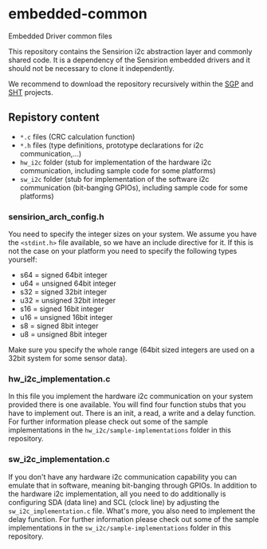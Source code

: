 # embedded-common
Embedded Driver common files

This repository contains the Sensirion i2c abstraction layer and commonly shared code. It is a dependency of the Sensirion embedded drivers and it should not be necessary to clone it independently.

We recommend to download the repository recursively within the [SGP](https://github.com/Sensirion/embedded-sgp) and [SHT](https://github.com/Sensirion/embedded-sht) projects.

## Repistory content
* `*.c` files (CRC calculation function)
* `*.h` files (type definitions, prototype declarations for i2c communication,...)
* `hw_i2c` folder (stub for implementation of the hardware i2c communication, including sample code for some platforms)
* `sw_i2c` folder (stub for implementation of the software i2c communication (bit-banging GPIOs), including sample code for some platforms)

### sensirion_arch_config.h
You need to specify the integer sizes on your system. We assume you have the `<stdint.h>` file available, so we have an include directive for it. If this is not the case on your platform you need to specify the following types yourself:

* s64 = signed 64bit integer
* u64 = unsigned 64bit integer
* s32 = signed 32bit integer
* u32 = unsigned 32bit integer
* s16 = signed 16bit integer
* u16 = unsigned 16bit integer
* s8 = signed 8bit integer
* u8 = unsigned 8bit integer

Make sure you specify the whole range (64bit sized integers are used on a 32bit system for some sensor data).

### hw_i2c_implementation.c
In this file you implement the hardware i2c communication on your system provided there is one available. You will find four function stubs that you have to implement out. There is an init, a read, a write and a delay function. For further information please check out some of the sample implementations in the `hw_i2c/sample-implementations`  folder in this repository.

### sw_i2c_implementation.c
If you don't have any hardware i2c communication capability you can emulate that in software, meaning bit-banging through GPIOs. In addition to the hardware i2c implementation, all you need to do additionally is configuring SDA (data line) and SCL (clock line) by adjusting the `sw_i2c_implementation.c` file. What's more, you also need to implement the delay function. For further information please check out some of the sample implementations in the `sw_i2c/sample-implementations` folder in this repository.